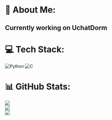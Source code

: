 # 💫 About Me:
## Currently working on UchatDorm


# 💻 Tech Stack:
![Python](https://img.shields.io/badge/python-3670A0?style=for-the-badge&logo=python&logoColor=ffdd54) ![C](https://img.shields.io/badge/c-%2300599C.svg?style=for-the-badge&logo=c&logoColor=white)
# 📊 GitHub Stats:
![](https://github-readme-stats.vercel.app/api?username=cold-atom&theme=default&hide_border=false&include_all_commits=false&count_private=false)<br/>
![](https://github-readme-streak-stats.herokuapp.com/?user=cold-atom&theme=default&hide_border=false)<br/>
![](https://github-readme-stats.vercel.app/api/top-langs/?username=cold-atom&theme=default&hide_border=false&include_all_commits=false&count_private=false&layout=compact)
